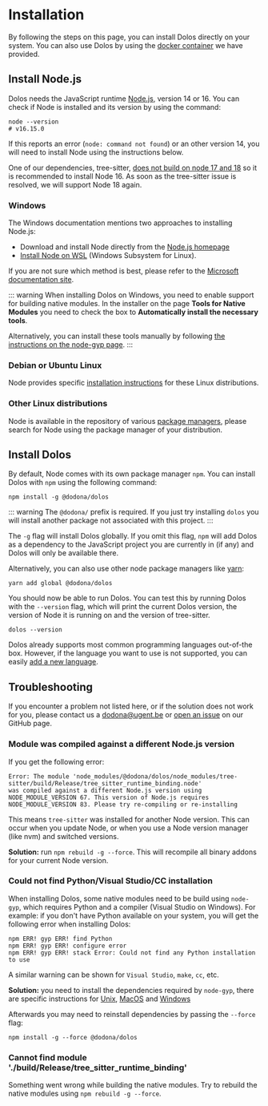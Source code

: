 # Installation

By following the steps on this page, you can install Dolos directly on your
system. You can also use Dolos by using the [docker container](./docker.html) we
have provided.

## Install Node.js

Dolos needs the JavaScript runtime [Node.js](https://nodejs.org/en/), version 14
or 16. You can check if Node is installed and its version by using the command:
```shell
node --version
# v16.15.0
```
If this reports an error (`node: command not found`) or an other version 14,
you will need to install Node using the instructions below.


One of our dependencies, tree-sitter, [does not build on node 17 and 18](https://github.com/tree-sitter/node-tree-sitter/issues/102) so it is recommended to install Node 16. As soon as the tree-sitter issue is resolved, we will support Node 18 again.

### Windows

The Windows documentation mentions two approaches to installing Node.js:

- Download and install Node directly from the [Node.js homepage](https://nodejs.org/en/)
- [Install Node on WSL](https://docs.microsoft.com/en-us/windows/dev-environment/javascript/nodejs-on-wsl) (Windows Subsystem for Linux).

If you are not sure which method is best, please refer to the [Microsoft documentation site](https://docs.microsoft.com/en-us/windows/dev-environment/javascript/nodejs-overview).

::: warning
When installing Dolos on Windows, you need to enable support for building native
modules. In the installer on the page **Tools for Native Modules** you need to
check the box to **Automatically install the necessary tools**.

Alternatively, you can install these tools manually by following [the instructions on the node-gyp page](https://github.com/nodejs/node-gyp#on-windows).
:::

### Debian or Ubuntu Linux

Node provides specific [installation instructions](https://github.com/nodesource/distributions/blob/master/README.md#installation-instructions)
for these Linux distributions.

### Other Linux distributions

Node is available in the repository of various [package managers](https://nodejs.org/en/download/package-manager/),
please search for Node using the package manager of your distribution.

## Install Dolos

By default, Node comes with its own package manager `npm`. You can install
Dolos with `npm` using the following command:
```shell
npm install -g @dodona/dolos
```

::: warning
The `@dodona/` prefix is required. If you just try installing `dolos`
you will install another package not associated with this project.
:::

The `-g` flag will install Dolos  globally. If you omit this flag, `npm` will
add Dolos as a dependency to the JavaScript project you are currently in (if any)
and Dolos  will only be available there.

Alternatively, you can also use other node package managers like [yarn](https://classic.yarnpkg.com/lang/en/):
```shell
yarn add global @dodona/dolos
```

You should now be able to run Dolos. You can test this by running Dolos with the
`--version` flag, which will print the current Dolos version, the version of
Node it is running on and the version of tree-sitter.
```shell
dolos --version
```

Dolos already supports most common programming languages out-of-the box.
However, if the language you want to use is not supported, you can easily
[add a new language](/guide/languages.html#adding-a-new-language).

## Troubleshooting

If you encounter a problem not listed here, or if the solution does not work for
you, please contact us a [dodona@ugent.be](mailto:dodona@ugent.be) or
[open an issue](https://github.com/dodona-edu/dolos/issues/new) on our GitHub page.

### Module was compiled against a different Node.js version

If you get the following error:
```
Error: The module 'node_modules/@dodona/dolos/node_modules/tree-sitter/build/Release/tree_sitter_runtime_binding.node'
was compiled against a different Node.js version using
NODE_MODULE_VERSION 67. This version of Node.js requires
NODE_MODULE_VERSION 83. Please try re-compiling or re-installing
```
This means `tree-sitter` was installed for another Node version. This can
occur when you update Node, or when you use a Node version manager (like nvm)
and switched versions.

**Solution:** run `npm rebuild -g --force`. This will recompile all binary
addons for your current Node version.

### Could not find Python/Visual Studio/CC installation

When installing Dolos, some native modules need to be build using `node-gyp`,
which requires Python and a compiler (Visual Studio on Windows).
For example: if you don't have Python available on your system,
you will get the following error when installing Dolos:

```
npm ERR! gyp ERR! find Python 
npm ERR! gyp ERR! configure error 
npm ERR! gyp ERR! stack Error: Could not find any Python installation to use
```

A similar warning can be shown for `Visual Studio`, `make`, `cc`, etc.

**Solution:** you need to install the dependencies required by `node-gyp`, there
are specific instructions for 
[Unix](https://github.com/nodejs/node-gyp#on-unix),
[MacOS](https://github.com/nodejs/node-gyp#on-macos)
and [Windows](https://github.com/nodejs/node-gyp#on-windows)

Afterwards you may need to reinstall dependencies by passing the `--force` flag:
```shell
npm install -g --force @dodona/dolos
```

### Cannot find module './build/Release/tree_sitter_runtime_binding'

Something went wrong while building the native modules.
Try to rebuild the native modules using `npm rebuild -g --force`.
